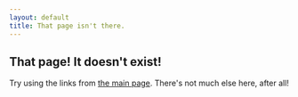 ```yaml
---
layout: default
title: That page isn't there.
---
```


## That page! It doesn't exist!

Try using the links from [the main page](/). There's not much else here, after all!
